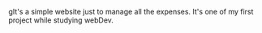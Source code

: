 gIt's a simple website just to manage all the expenses. It's one of my first project while studying webDev.
